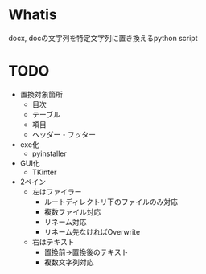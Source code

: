 # Whatis
docx, docの文字列を特定文字列に置き換えるpython script

# TODO
* 置換対象箇所
  * 目次
  * テーブル
  * 項目
  * ヘッダー・フッター
* exe化
  * pyinstaller
* GUI化
  * TKinter
* 2ペイン
  * 左はファイラー
    * ルートディレクトリ下のファイルのみ対応
    * 複数ファイル対応
    * リネーム対応
    * リネーム先なければOverwrite
  * 右はテキスト
    * 置換前→置換後のテキスト
    * 複数文字列対応
